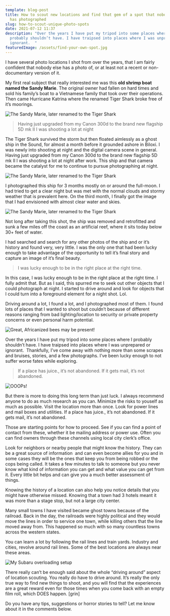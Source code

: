 ```yaml
---
template: blog-post
title: How to scout new locations and find that gem of a spot that nobody else
  has photographed
slug: how-to-scout-unique-photo-spots
date: 2021-07-12 11:37
description: "Over the years I have put my tripod into some places where I
  probably shouldn’t have. I have traipsed into places where I was unprepared or
  ignorant.  "
featuredImage: /assets/find-your-own-spot.jpg
---
```

I have several photo locations I shot from over the years, that I am fairly confident that nobody else has a photo of, or at least not a recent or non-documentary version of it.

My first real subject that really interested me was this **old shrimp boat named the Sandy Marie**. The original owner had fallen on hard times and sold his family’s boat to a Vietnamese family that took over their operations. Then came Hurricane Katrina where the renamed Tiger Shark broke free of it’s moorings.

![The Sandy Marie, later renamed to the Tiger Shark](/assets/night146.jpg "The Sandy Marie, later renamed to the Tiger Shark")



>Having just upgraded from my Canon 300d to the brand new flagship 5D mk II I was shooting a lot at night



The Tiger Shark survived the storm but then floated aimlessly as a ghost ship in the Sound, for almost a month before it grounded ashore in Biloxi. I was newly into shooting at night and the digital camera scene in general. Having just upgraded from my Canon 300d to the brand new flagship 5D mk II I was shooting a lot at night after work. This ship and that camera became the catalyst for me to continue to pursue photographing at night. 

![The Sandy Marie, later renamed to the Tiger Shark](/assets/boatswains-blunder_2400x1600_crop_center.jpg.webp "The Sandy Marie, later renamed to the Tiger Shark")

I photographed this ship for 3 months mostly on or around the full-moon. I had tried to get a clear night but was met with the normal clouds and stormy weather that is prevalent here. On the third month, I finally got the image that I had envisioned with almost clear water and skies. 

![The Sandy Marie, later renamed to the Tiger Shark](/assets/lost-dreams-on-the-gulfcoast.jpg "The Sandy Marie, later renamed to the Tiger Shark")

Not long after taking this shot, the ship was removed and retrofitted and sunk a few miles off the coast as an artificial reef, where it sits today below 30+ feet of water.

I had searched and search for any other photos of the ship and or it’s history and found very, very little. I was the only one that had been lucky enough to take advantage of the opportunity to tell it’s final story and capture an image of it’s final beauty.

>I was lucky enough to be in the right place at the right time.

In this case, I was lucky enough to be in the right place at the right time. I fully admit that. But as I said, this spurred me to seek out other objects that I could photograph at night. I started to drive around and look for objects that I could turn into a foreground element for a night shot. Lol.

Driving around a lot, I found a lot, and I photographed most of them. I found lots of places that I wanted to shoot but couldn’t because of different reasons ranging from bad lighting/location to security or private property concerns or even personal harm potential. 

![Great, Africanized bees may be present!](/assets/african-bees.jpg "Great, Africanized bees may be present!")

Over the years I have put my tripod into some places where I probably shouldn’t have. I have traipsed into places where I was unprepared or ignorant.  Thankfully, I’ve come away with nothing more than some scrapes and bruises, stories, and a few photographs. I’ve been lucky enough to not suffer worse fates while exploring. 

>If a place has juice., it’s not abandoned. If it gets mail, it’s not abandoned.

![OOOPs!](/assets/bluebox-crash.jpg "OOOPs!")

But there is more to doing this long term than just luck. I always recommend anyone to do as much research as you can. Minimize the risks to youself as much as possible. Visit the location more than once. Look for power lines and mail boxes and utilities. If a place has juice., it’s not abandoned. If it gets mail, it’s not abandoned. 

Those are starting points for how to proceed. See if you can find a point of contact from these, whether it be mailing address or power use. Often you can find owners through these channels using local city clerk’s office. 

Look for neighbors or nearby people that might know the history. They can be a great source of information  and can even become allies for you and in some cases they will be the ones that keep you from being robbed or the cops being called. It takes a few minutes to talk to someone but you never know what kind of information you can get and what value you can get from it. Every little bit helps and can give you a much better assessment of things.

Knowing the history of a location can also help you notice details that you might have otherwise missed. Knowing that a town had 3 hotels meant it was more than a stage stop, but not a large city center. 

Many small towns I have visited became ghost towns because of the railroad. Back in the day, the railroads were highly political and they would move the lines in order to service one town, while killing others that the line moved away from. This happened so much with so many countless towns across the western states. 

You can learn a lot by following the rail lines and train yards. Industry and cities, revolve around rail lines. Some of the best locations are always near these areas.

![My Subaru overloading setup](/assets/twilightscapes-rig.jpg "My Subaru overloading setup")

There really can’t be enough said about the whole “driving around” aspect of location scouting. You really do have to drive around. It’s really the only true way to find new things to shoot, and you will find that the experiences are a great reward even for those times when you come back with an empty film roll, which DOES happen. \[grin]

Do you have any tips, suggestions or horror stories to tell? Let me know about it in the comments below.